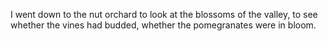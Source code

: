 I went down to the nut orchard to look at the blossoms of the valley, to see whether the vines had budded, whether the pomegranates were in bloom.
